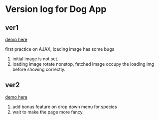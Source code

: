 # Version log for Dog App

## ver1

[demo here](https://54gfeonrieuvser.github.io/Side_Project/frontendmaster-assignments/AJAX-dog-app/ver1(2020)/)

first practice on AJAX, loading image has some bugs
1. initial image is not set.
2. loading image rotate nonstop, fetched image occupy the loading img  before showing correctly.

## ver2

[demo here](https://54gfeonrieuvser.github.io/Side_Project/frontendmaster-assignments/AJAX-dog-app/ver2(2023)/)
1. add bonus feature on drop down menu for species
2. wait to make the page more fancy.
